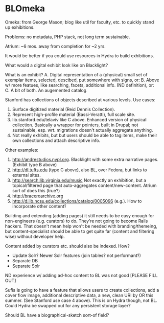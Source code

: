 BLOmeka
=======
Omeka: from George Mason; blog like util for faculty, etc. to quickly stand up exhibitions.

Problems: no metadata, PHP stack, not long term sustainable.

Atrium: ~6 mos. away from completion for ~2 yrs.

It would be better if you could use resources in Hydra to build exhibitions.

What would a digital exhibit look like on Blacklight?

What is an exhibit? 
 A. Digital representation of a (physical) small set of exemplar items, selected, descibed, put somewhere with signs, or:
 B. Above w/ more featues, like searching, facets, additional info. (ND definition), or:
 C. A bit of both. An augemented catalog.

Stanford has collections of objects described at various levels. Use cases:
 1. Surface digitized material (Reid Dennis Collection).
 2. Represent high-profile material (Bassi-Veratti), full scale site.
 3. lib.stanford.edu/telaviv like C above. Enhanced version of physical collection. Basically a wrapper for pointers, built in Drupal; not sustainable, esp. wrt. migrations doesn't actually aggregate anything.
 4. Not really exhibits, but but users should be able to tag items, make their own collections and attach descriptive info. 

Other examples:
 1. http://andrestudios.nypl.org. Blacklight with some extra narrative pages. (Exhibit type B above)
 2. http://dl.tufts.edu (type C above), also BL, over Fedora, but links to external sites.
 3. http://search.lib.virginia.edu/music Not exactly an exhibition, but a topical/filtered page that auto-aggregates content/new-content. Atrium sort of does this (true?)
 4. http://braceroarchive.org
 5. http://d.lib.ncsu.edu/collections/catalog/0005096 (e.g.). How to incorporate other content?

Building and extending (adding pages) it still needs to be easy enough for non-engineers (e.g. curators) to do. They're not going to become Rails hackers. That doesn't mean help won't be needed with branding/themeing, but content-specialist should be able to get quite far (content and filtering wise) without developer help.

Content added by curators etc. should also be indexed. How?
 * Update Solr? Newer Solr features (join tables? not performant?)
 * Separate DB
 * Separate Solr

ND experience w/ adding ad-hoc content to BL was not good [PLEASE FILL OUT]

Sufia is going to have a feature that allows users to create collections, add a cover flow image, additional descriptive data, a new, clean URI by OR this summer. (See Stanford use case 4 above). This is on Hydra though, not BL. Could Hydra be swapped out for any persistent storage layer?

Should BL have a biographical-sketch sort-of field?
